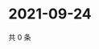 # 2021-09-24

共 0 条

<!-- BEGIN -->
<!-- 最后更新时间 Fri Sep 24 2021 09:58:52 GMT+0800 (China Standard Time) -->

<!-- END -->
